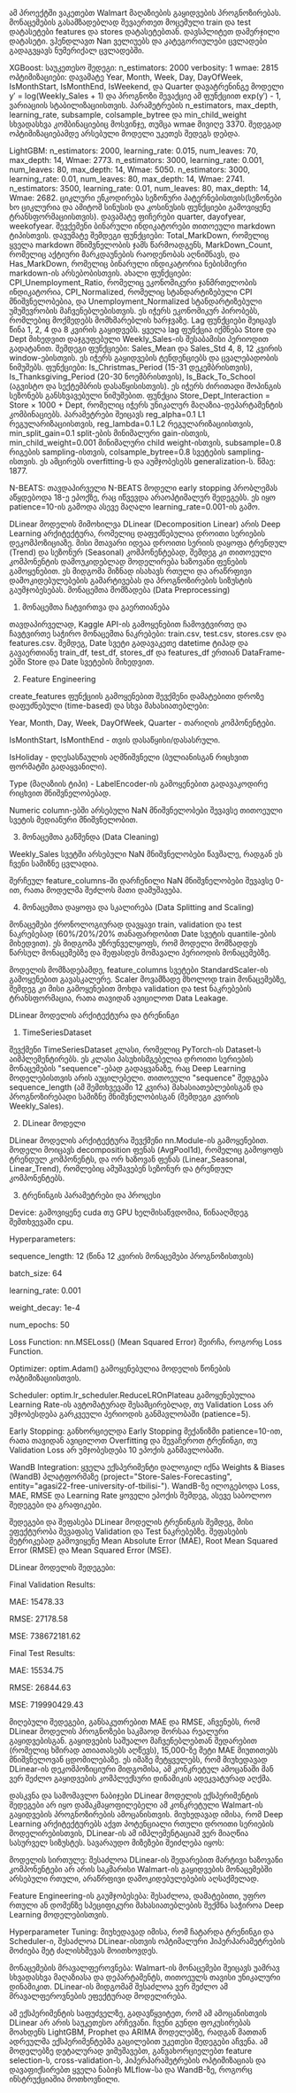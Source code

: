 ამ პროექტში ვაკეთებთ Walmart მაღაზიების გაყიდვების პროგნოზირებას. 
მონაცემების გასამზადებლად შევაერთეთ მოცემული train და test დატასეტები features და stores დატასეტებთან.
დავსპლიტეთ დამერჯილი დატასეტი. ვჰენდლავთ Nan ველიუებს და კატეგორიულები ცვლადები გადაგვყავს ნუმერიქალ ცვლადებში.

XGBoost:
საუკეთესო შედეგი:
n_estimators: 2000
verbosity: 1
wmae: 2815
ოპტიმიზაციები:
დავამატე Year, Month, Week, Day, DayOfWeek, IsMonthStart, IsMonthEnd, IsWeekend, და Quarter 
დავატრენინგე მოდელი y′ = log(Weekly_Sales + 1) და პროგნოზი შევაქციე ამ ფუნქციით exp(y′) - 1, ვარიაციის სტაბილიზაციისთვის.
პარამეტრების n_estimators, max_depth, learning_rate, subsample, colsample_bytree და min_child_weight სხვადასხვა კომბინაციებიც მოსვინჯე, თუმცა wmae მივიღე 3370. შედეგად ოპტიმიზაციებამდე არსებული მოდელი უკეთეს შედეგს დებდა.

LightGBM:
n_estimators: 2000, learning_rate: 0.015, num_leaves: 70, max_depth: 14, Wmae: 2773.
n_estimators: 3000, learning_rate: 0.001, num_leaves: 80, max_depth: 14, Wmae: 5050.
n_estimators: 3000, learning_rate: 0.01, num_leaves: 80, max_depth: 14, Wmae: 2741.
n_estimators: 3500, learning_rate: 0.01, num_leaves: 80, max_depth: 14, Wmae: 2682.
ციკლური ენკოდირება სეზონური პატერნებისთვის(სეზონები ხო ციკლურია და ამიტომ სინუსის და კოსინუსის ფუნქციები გამოვიყენე ტრანსფორმაციისთვის). დავამატე ფიჩერები quarter, dayofyear, weekofyear. შევქემენი ბინარული ინდიკატორები თითოეული markdown ტიპისთვის. დავუმატე შემდეგი ფუნქციები: Total_MarkDown, რომელიც ყველა markdown მნიშვნელობის ჯამს წარმოადგენს, MarkDown_Count, რომელიც აქტიური მარკდაუნების რაოდენობას აღნიშნავს, და Has_MarkDown, რომელიც ბინარული ინდიკატორია ნებისმიერი markdown-ის არსებობისთვის. ახალი ფუნქციები: CPI_Unemployment_Ratio, რომელიც ეკონომიკური ჯანმრთელობის ინდიკატორია, CPI_Normalized, რომელიც სტანდარტიზებული CPI მნიშვნელობებია, და Unemployment_Normalized სტანდარტიზებული უმუშევრობის მაჩვენებლებისთვის. ეს იჭერს ეკონომიკურ პირობებს, რომლებიც მოქმედებს მომხმარებლის ხარჯვაზე. Lag ფუნქციები შეიცავს წინა 1, 2, 4 და 8 კვირის გაყიდვებს. ყველა lag ფუნქცია იქმნება Store და Dept მიხედვით დაჯგუფებული Weekly_Sales-ის შესაბამისი პერიოდით გადატანით. შემდეგი ფუნქციები: Sales_Mean და Sales_Std 4, 8, 12 კვირის window-ებისთვის. ეს იჭერს გაყიდვების ტენდენციებს და ცვალებადობის ნიმუშებს. ფუნქციები: Is_Christmas_Period (15-31 დეკემბრისთვის), Is_Thanksgiving_Period (20-30 ნოემბრისთვის), Is_Back_To_School (აგვისტო და სექტემბრის დასაწყისისთვის). ეს იჭერს ძირითადი შოპინგის სეზონებს განსხვავებული ნიმუშებით. ფუნქცია Store_Dept_Interaction = Store × 1000 + Dept, რომელიც იჭერს უნიკალურ მაღაზია-დეპარტამენტის კომბინაციებს. პარამეტრები შეიცავს reg_alpha=0.1 L1 რეგულარიზაციისთვის, reg_lambda=0.1 L2 რეგულარიზაციისთვის, min_split_gain=0.1 split-ების მინიმალური gain-ისთვის, min_child_weight=0.001 მინიმალური child weight-ისთვის, subsample=0.8 რიგების sampling-ისთვის, colsample_bytree=0.8 სვეტების sampling-ისთვის. ეს ამცირებს overfitting-ს და აუმჯობესებს generalization-ს. წმაე: 1877.


N-BEATS: 
თავდაპირველი N-BEATS მოდელი early stopping პრობლემას აწყდებოდა 18-ე ეპოქზე, რაც იწვევდა არაოპტიმალურ შედეგებს. ეს იყო patience=10-ის გამოდა ასევე მაღალი learning_rate=0.001-ის გამო.








DLinear მოდელის მიმოხილვა
DLinear (Decomposition Linear) არის Deep Learning არქიტექტურა, რომელიც დაფუძნებულია დროითი სერიების დეკომპოზიციაზე. მისი მთავარი იდეაა დროითი სერიის დაყოფა ტრენდულ (Trend) და სეზონურ (Seasonal) კომპონენტებად, შემდეგ კი თითოეული კომპონენტის დამოუკიდებლად მოდელირება ხაზოვანი ფენების გამოყენებით. ეს მიდგომა მიზნად ისახავს რთული და არაწრფივი დამოკიდებულებების გამარტივებას და პროგნოზირების სიზუსტის გაუმჯობესებას.
მონაცემთა მომზადება (Data Preprocessing)
1. მონაცემთა ჩატვირთვა და გაერთიანება

თავდაპირველად, Kaggle API-ის გამოყენებით ჩამოვტვირთე და ჩავტვირთე საჭირო მონაცემთა ნაკრებები: train.csv, test.csv, stores.csv და features.csv.
შემდეგ, Date სვეტი გადავაკეთე datetime ტიპად და გავაერთიანე train_df, test_df, stores_df და features_df ერთიან DataFrame-ებში Store და Date სვეტების მიხედვით.

2. Feature Engineering

create_features ფუნქციის გამოყენებით შევქმენი დამატებითი დროზე დაფუძნებული (time-based) და სხვა მახასიათებლები:

Year, Month, Day, Week, DayOfWeek, Quarter - თარიღის კომპონენტები.

IsMonthStart, IsMonthEnd - თვის დასაწყისი/დასასრული.

IsHoliday - დღესასწაულის აღმნიშვნელი (ბულიანისგან რიცხვით ფორმატში გადაყვანილი).

Type (მაღაზიის ტიპი) - LabelEncoder-ის გამოყენებით გადავაკოდირე რიცხვით მნიშვნელობებად.

Numeric column-ებში არსებული NaN მნიშვნელობები შევავსე თითოეული სვეტის მედიანური მნიშვნელობით.

3. მონაცემთა გაწმენდა (Data Cleaning)

Weekly_Sales სვეტში არსებული NaN მნიშვნელობები წავშალე, რადგან ეს ჩვენი სამიზნე ცვლადია.

შერჩეულ feature_columns-ში დარჩენილი NaN მნიშვნელობები შევავსე 0-ით, რათა მოდელმა შეძლოს მათი დამუშავება.

4. მონაცემთა დაყოფა და სკალირება (Data Splitting and Scaling)

მონაცემები ქრონოლოგიურად დავყავი train, validation და test ნაკრებებად (60%/20%/20% თანაფარდობით Date სვეტის quantile-ების მიხედვით). ეს მიდგომა უზრუნველყოფს, რომ მოდელი მომზადდეს წარსულ მონაცემებზე და შეფასდეს მომავალი პერიოდის მონაცემებზე.

მოდელის მომზადებამდე, feature_columns სვეტები StandardScaler-ის გამოყენებით გავასკალერე. Scaler მოვამზადე მხოლოდ train მონაცემებზე, შემდეგ კი მისი გამოყენებით მოხდა validation და test ნაკრებების ტრანსფორმაცია, რათა თავიდან ავიცილოთ Data Leakage.

DLinear მოდელის არქიტექტურა და ტრენინგი
1. TimeSeriesDataset

შევქმენი TimeSeriesDataset კლასი, რომელიც PyTorch-ის Dataset-ს აიმპლემენტირებს. ეს კლასი პასუხისმგებელია დროითი სერიების მონაცემების "sequence"-ებად გადაყვანაზე, რაც Deep Learning მოდელებისთვის არის აუცილებელი. თითოეული "sequence" შედგება sequence_length (ამ შემთხვევაში 12 კვირა) მახასიათებლებისგან და პროგნოზირებადი სამიზნე მნიშვნელობისგან (შემდეგი კვირის Weekly_Sales).

2. DLinear მოდელი

DLinear მოდელის არქიტექტურა შევქმენი nn.Module-ის გამოყენებით. მოდელი მოიცავს decomposition ფენას (AvgPool1d), რომელიც გამოყოფს ტრენდულ კომპონენტს, და ორ ხაზოვან ფენას (Linear_Seasonal, Linear_Trend), რომლებიც ამუშავებენ სეზონურ და ტრენდულ კომპონენტებს.

3. ტრენინგის პარამეტრები და პროცესი

Device: გამოვიყენე cuda თუ GPU ხელმისაწვდომია, წინააღმდეგ შემთხვევაში cpu.

Hyperparameters:

sequence_length: 12 (წინა 12 კვირის მონაცემები პროგნოზისთვის)

batch_size: 64

learning_rate: 0.001

weight_decay: 1e-4

num_epochs: 50

Loss Function: nn.MSELoss() (Mean Squared Error) შეირჩა, როგორც Loss Function.

Optimizer: optim.Adam() გამოყენებულია მოდელის წონების ოპტიმიზაციისთვის.

Scheduler: optim.lr_scheduler.ReduceLROnPlateau გამოყენებულია Learning Rate-ის ავტომატურად შესამცირებლად, თუ Validation Loss არ უმჯობესდება გარკვეული პერიოდის განმავლობაში (patience=5).

Early Stopping: განხორციელდა Early Stopping მექანიზმი patience=10-ით, რათა თავიდან ავიცილოთ Overfitting და შევაჩეროთ ტრენინგი, თუ Validation Loss არ უმჯობესდება 10 ეპოქის განმავლობაში.

WandB Integration: ყველა ექსპერიმენტი დალოგილ იქნა Weights & Biases (WandB) პლატფორმაზე (project="Store-Sales-Forecasting", entity="agasi22-free-university-of-tbilisi-"). WandB-ზე ილოგებოდა Loss, MAE, RMSE და Learning Rate ყოველი ეპოქის შემდეგ, ასევე საბოლოო შედეგები და გრაფიკები.

შედეგები და შეფასება
DLinear მოდელის ტრენინგის შემდეგ, მისი ეფექტურობა შევაფასე Validation და Test ნაკრებებზე. შეფასების მეტრიკებად გამოვიყენე Mean Absolute Error (MAE), Root Mean Squared Error (RMSE) და Mean Squared Error (MSE).

DLinear მოდელის შედეგები:

Final Validation Results:

MAE: 15478.33

RMSE: 27178.58

MSE: 738672181.62

Final Test Results:

MAE: 15534.75

RMSE: 26844.63

MSE: 719990429.43

მიღებული შედეგები, განსაკუთრებით MAE და RMSE, აჩვენებს, რომ DLinear მოდელის პროგნოზები საკმაოდ შორსაა რეალური გაყიდვებისგან. გაყიდვების საშუალო მაჩვენებლებთან შედარებით (რომელიც ხშირად ათიათასებს აღწევს), 15,000-ზე მეტი MAE მიუთითებს მნიშვნელოვან ცდომილებაზე. ეს იმაზე მეტყველებს, რომ მიუხედავად DLinear-ის დეკომპოზიციური მიდგომისა, ამ კონკრეტულ ამოცანაში მან ვერ შეძლო გაყიდვების კომპლექსური დინამიკის ადეკვატურად აღქმა.

დასკვნა და სამომავლო ნაბიჯები
DLinear მოდელის ექსპერიმენტის შედეგები არ იყო დამაკმაყოფილებელი ამ კონკრეტული Walmart-ის გაყიდვების პროგნოზირების ამოცანისთვის. მიუხედავად იმისა, რომ Deep Learning არქიტექტურებს აქვთ პოტენციალი რთული დროითი სერიების მოდელირებისთვის, DLinear-ის ამ იმპლემენტაციამ ვერ მიაღწია სასურველ სიზუსტეს. სავარაუდო მიზეზები შეიძლება იყოს:

მოდელის სირთულე: შესაძლოა DLinear-ის შედარებით მარტივი ხაზოვანი კომპონენტები არ არის საკმარისი Walmart-ის გაყიდვების მონაცემებში არსებული რთული, არაწრფივი დამოკიდებულებების აღსაქმელად.

Feature Engineering-ის გაუმჯობესება: შესაძლოა, დამატებითი, უფრო რთული ან დომენზე სპეციფიკური მახასიათებლების შექმნა საჭიროა Deep Learning მოდელებისთვის.

Hyperparameter Tuning: მიუხედავად იმისა, რომ ჩატარდა ტრენინგი და Scheduler-ი, შესაძლოა DLinear-ისთვის ოპტიმალური ჰიპერპარამეტრების მოძიება მეტ ძალისხმევას მოითხოვდეს.

მონაცემების მრავალფეროვნება: Walmart-ის მონაცემები შეიცავს უამრავ სხვადასხვა მაღაზიასა და დეპარტამენტს, თითოეულს თავისი უნიკალური დინამიკით. DLinear-ის მიდგომამ შესაძლოა ვერ შეძლო ამ მრავალფეროვნების ეფექტურად მოდელირება.

ამ ექსპერიმენტის საფუძველზე, გადავწყვიტეთ, რომ ამ ამოცანისთვის DLinear არ არის საუკეთესო არჩევანი. ჩვენი გუნდი ფოკუსირებას მოახდენს LightGBM, Prophet და ARIMA მოდელებზე, რადგან მათთან ადრეულმა ექსპერიმენტებმა გაცილებით უკეთესი შედეგები აჩვენა. ამ მოდელებზე დეტალურად ვიმუშავებთ, განვახორციელებთ feature selection-ს, cross-validation-ს, ჰიპერპარამეტრების ოპტიმიზაციას და დავაფიქსირებთ ყველა ნაბიჯს MLflow-სა და WandB-ზე, როგორც ინსტრუქციაშია მოთხოვნილი.
